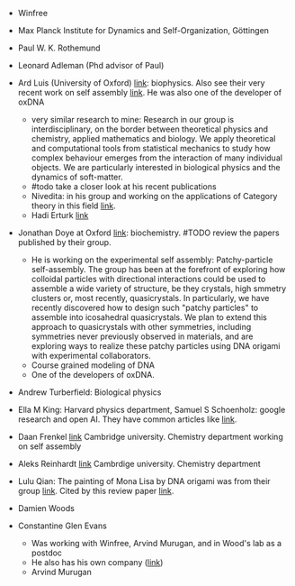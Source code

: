 * Winfree
* Max Planck Institute for Dynamics and Self-Organization, Göttingen
* Paul W. K. Rothemund
* Leonard Adleman (Phd advisor of Paul)
* Ard Luis (University of Oxford) [link](https://www.physics.ox.ac.uk/our-people/louis): biophysics. Also see their very recent work on self assembly [link](https://pubs.acs.org/doi/10.1021/acsnano.2c09677). He was also one of the developer of oxDNA
	* very similar research to mine: Research in our group is interdisciplinary, on the border between theoretical physics and chemistry, applied mathematics and biology. We apply theoretical and computational tools from statistical mechanics to study how complex behaviour emerges from the interaction of many individual objects. We are particularly interested in biological physics and the dynamics of soft-matter.
	* #todo take a closer look at his recent publications
	* Nivedita: in his group and working on the applications of Category theory in this field [link](https://www.physics.ox.ac.uk/our-people/nivedita/publications).
	* Hadi Erturk [link](https://www.physics.ox.ac.uk/our-people/erturk)
* Jonathan Doye at Oxford [link](https://www.chem.ox.ac.uk/people/jonathan-doye): biochemistry. #TODO review the papers published by their group.
	* He is working on the experimental self assembly: Patchy-particle self-assembly. The group has been at the forefront of exploring how colloidal particles with directional interactions could be used to assemble a wide variety of structure, be they crystals, high smmetry clusters or, most recently, quasicrystals. In particularly, we have recently discovered how to design such "patchy particles" to assemble into icosahedral quasicrystals. We plan to extend this approach to quasicrystals with other symmetries, including symmetries never previously observed in materials, and are exploring ways to realize these patchy particles using DNA origami with experimental collaborators.
	* Course grained modeling of DNA
	* One of the developers of oxDNA.

* Andrew Turberfield: Biological physics
* Ella M King: Harvard physics department, Samuel S Schoenholz: google research and open AI. They have common articles like [link](https://pubmed.ncbi.nlm.nih.gov/38913891/).
* Daan Frenkel [link](https://www.ch.cam.ac.uk/person/df246) Cambridge university. Chemistry department working on self assembly
* Aleks Reinhardt [link](https://www.ch.cam.ac.uk/person/ar732) Cambrdige university. Chemistry department
* Lulu Qian: The painting of Mona Lisa by DNA origami was from their group [link](https://www.nature.com/articles/nature24655). Cited by this review paper [link](https://pubs.acs.org/doi/10.1021/acs.chemrev.3c00028).
* Damien Woods
* Constantine Glen Evans
	* Was working with Winfree, Arvind Murugan, and in Wood's lab as a postdoc
	* He also has his own company ([link](https://evansfmm.org/))
	* Arvind Murugan